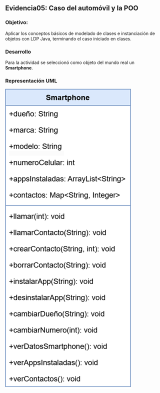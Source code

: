 ## Evidencia05: Caso del automóvil y la POO
### Objetivo: 
Aplicar los conceptos básicos de modelado de clases e instanciación de objetos con LDP Java, terminando el caso iniciado en clases.

### Desarrollo
Para la actividad se seleccionó como objeto del mundo real un **Smartphone**.

### Representación UML

![img.png](src/main/resources/Diagrama_UML_Smartphone.png)
